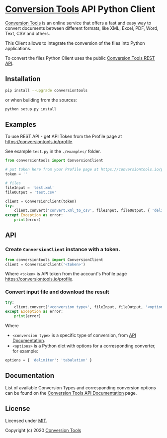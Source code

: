 # [Conversion Tools](https://conversiontools.io) API Python Client

[Conversion Tools](https://conversiontools.io) is an online service that offers a fast and easy way to convert documents between different formats, like XML, Excel, PDF, Word, Text, CSV and others.

This Client allows to integrate the conversion of the files into Python applications.

To convert the files Python Client uses the public [Conversion Tools REST API](https://conversiontools.io/api-documentation).

## Installation

```bash
pip install --upgrade conversiontools
```

or when building from the sources:

```bash
python setup.py install
```

## Examples

To use REST API - get API Token from the Profile page at https://conversiontools.io/profile.

See example `test.py` in the `./examples/` folder.

```python
from conversiontools import ConversionClient

# put token here from your Profile page at https://conversiontools.io/profile
token = ''

# files
fileInput = 'test.xml'
fileOutput = 'test.csv'

client = ConversionClient(token)
try:
    client.convert('convert.xml_to_csv', fileInput, fileOutput, { 'delimiter': 'tabulation' })
except Exception as error:
    print(error)
```

## API

### Create `ConversionClient` instance with a token.
```python
from conversiontools import ConversionClient
client = ConversionClient('<token>')
```

Where `<token>` is API token from the account's Profile page https://conversiontools.io/profile.

### Convert input file and download the result
```python
try:
    client.convert('<conversion type>', fileInput, fileOutput, '<options>')
except Exception as error:
    print(error)
```

Where
- `<conversion type>` is a specific type of conversion, from [API Documentation](https://conversiontools.io/api-documentation).
- `<options>` is a Python dict with options for a corresponding converter, for example:
```python
options = { 'delimiter': 'tabulation' }
```

## Documentation

List of available Conversion Types and corresponding conversion options can be found on the [Conversion Tools API Documentation](https://conversiontools.io/api-documentation) page.

## License

Licensed under [MIT](./LICENSE).

Copyright (c) 2020 [Conversion Tools](https://conversiontools.io)
